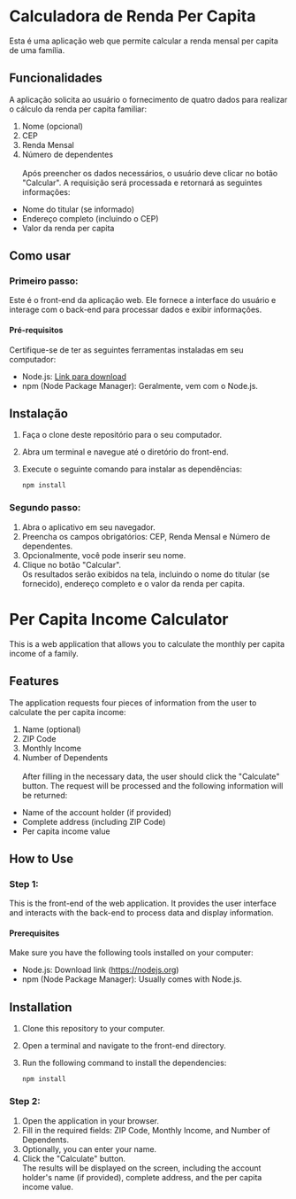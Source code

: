 # Calculadora de Renda Per Capita 
Esta é uma aplicação web que permite calcular a renda mensal per capita de uma família.

## Funcionalidades
A aplicação solicita ao usuário o fornecimento de quatro dados para realizar o cálculo da renda per capita familiar:

1. Nome (opcional)
2. CEP
3. Renda Mensal
4. Número de dependentes </br> </br>
Após preencher os dados necessários, o usuário deve clicar no botão "Calcular". A requisição será processada e retornará as seguintes informações:

- Nome do titular (se informado)
- Endereço completo (incluindo o CEP)
- Valor da renda per capita
## Como usar

### Primeiro passo:
Este é o front-end da aplicação web. Ele fornece a interface do usuário e interage com o back-end para processar dados e exibir informações.

#### Pré-requisitos

Certifique-se de ter as seguintes ferramentas instaladas em seu computador:

- Node.js: [Link para download](https://nodejs.org)
- npm (Node Package Manager): Geralmente, vem com o Node.js.

## Instalação

1. Faça o clone deste repositório para o seu computador.
2. Abra um terminal e navegue até o diretório do front-end.
3. Execute o seguinte comando para instalar as dependências:

   ```shell
   npm install
### Segundo passo:
1. Abra o aplicativo em seu navegador.
2. Preencha os campos obrigatórios: CEP, Renda Mensal e Número de dependentes.
3. Opcionalmente, você pode inserir seu nome.
4. Clique no botão "Calcular".</br>
Os resultados serão exibidos na tela, incluindo o nome do titular (se fornecido), endereço completo e o valor da renda per capita.
# 


# Per Capita Income Calculator
This is a web application that allows you to calculate the monthly per capita income of a family.

## Features
The application requests four pieces of information from the user to calculate the per capita income:

1. Name (optional)
2. ZIP Code
3. Monthly Income
4. Number of Dependents </br> </br>
After filling in the necessary data, the user should click the "Calculate" button. The request will be processed and the following information will be returned:
- Name of the account holder (if provided)
- Complete address (including ZIP Code)
- Per capita income value
## How to Use
### Step 1:
This is the front-end of the web application. It provides the user interface and interacts with the back-end to process data and display information.

#### Prerequisites
Make sure you have the following tools installed on your computer:

- Node.js: Download link (https://nodejs.org)
- npm (Node Package Manager): Usually comes with Node.js.
## Installation
1. Clone this repository to your computer.

2. Open a terminal and navigate to the front-end directory.

3. Run the following command to install the dependencies:

   ```shell
   npm install
### Step 2:
1. Open the application in your browser.
2. Fill in the required fields: ZIP Code, Monthly Income, and Number of Dependents.
3. Optionally, you can enter your name.
4. Click the "Calculate" button. </br>
The results will be displayed on the screen, including the account holder's name (if provided), complete address, and the per capita income value.
